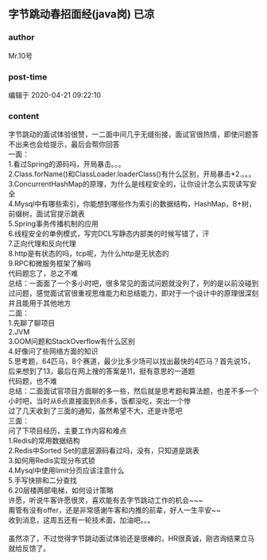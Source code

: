 ## 字节跳动春招面经(java岗) 已凉
### author 
Mr.10号
### post-time 

编辑于  2020-04-21 09:22:10
### content 
<div class="post-topic-des nc-post-content">
 <div>
  字节跳动的面试体验很赞，一二面中间几乎无缝衔接，面试官很热情，即使问题答不出来也会给提示，最后会帮你回答
 </div>
 <div>
  一面：
 </div>
 <div>
  1.看过Spring的源码吗，开局暴击。。。
 </div>
 <div>
  2.Class.forName()和ClassLoader.loaderClass()有什么区别，开局暴击*2.。。。
 </div>
 <div>
  3.ConcurrentHashMap的原理，为什么是线程安全的，让你设计怎么实现读写安全
 </div>
 <div>
  4.Mysql中有哪些索引，你能想到哪些作为索引的数据结构，HashMap，B+树，前缀树，面试官提示跳表
 </div>
 <div>
  5.Spring事务传播机制的应用
 </div>
 <div>
  6.线程安全的单例模式，写完DCL写静态内部类的时候写错了，汗
 </div>
 <div>
  7.正向代理和反向代理
 </div>
 <div>
  8.http是有状态的吗，tcp呢，为什么http是无状态的
 </div>
 <div>
  9.RPC和微服务框架了解吗
 </div>
 <div>
  代码题忘了，总之不难
 </div>
 <div>
  总结：一面面了一个多小时吧，很多常见的面试问题就没列了，列的是以前没碰到过问题，感觉面试官很重视思维能力和总结能力，即对于一个设计中的原理很深刻并且能用于其他地方
 </div>
 <div>
  二面：
 </div>
 <div>
  1.先聊了聊项目
 </div>
 <div>
  2.JVM
 </div>
 <div>
  3.OOM问题和StackOverflow有什么区别
 </div>
 <div>
  4.好像问了些网络方面的知识
 </div>
 <div>
  5.思考题，64匹马，8个赛道，最少比多少场可以找出最快的4匹马？首先说15，后来想到了13，最后在网上搜的答案是11，挺有意思的一道题
 </div>
 <div>
  代码题，也不难
 </div>
 <div>
  总结：二面面试官项目方面聊的多一些，然后就是思考题和算法题，也差不多一个小时吧，当时从6点直接面到8点多，饭都没吃，突出一个惨
 </div>
 <div>
  过了几天收到了三面的通知，虽然希望不大，还是许愿吧
 </div>
 <div>
  三面：
 </div>
 <div>
  问了下项目经历，主要工作内容和难点
 </div>
 <div>
  1.Redis的常用数据结构
 </div>
 <div>
  2.Redis中Sorted Set的底层源码看过吗，没有，只知道是跳表
 </div>
 <div>
  3.如何用Redis实现分布式锁
 </div>
 <div>
  4.Mysql中使用limit分页应该注意什么
 </div>
 <div>
  5.手写快排和二分查找
 </div>
 <div>
  6.20层楼两部电梯，如何设计策略
 </div>
 <div>
  许愿，听说牛客许愿很灵，喜欢能有去字节跳动工作的机会~~~
 </div>
 <div>
  甭管有没有offer，还是非常感谢牛客和内推的前辈，好人一生平安~~
 </div>
 <div>
  收到消息，这周五还有一轮技术面，加油吧。。。
 </div>
 <div>
  <br/>
 </div>
 <div>
  虽然凉了，不过觉得字节跳动面试体验还是很棒的，HR很真诚，刚咨询结果立马就给反馈了。
 </div>
 <div>
  <br/>
 </div>
</div>
